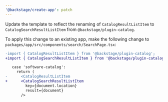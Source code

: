 ```yaml
---
'@backstage/create-app': patch
---
```


Update the template to reflect the renaming of `CatalogResultListItem` to `CatalogSearchResultListItem` from `@backstage/plugin-catalog`.

To apply this change to an existing app, make the following change to `packages/app/src/components/search/SearchPage.tsx`:

```diff
-import { CatalogResultListItem } from '@backstage/plugin-catalog';
+import { CatalogSearchResultListItem } from '@backstage/plugin-catalog';
```

```diff
   case 'software-catalog':
     return (
-      <CatalogResultListItem
+      <CatalogSearchResultListItem
         key={document.location}
         result={document}
       />
```
